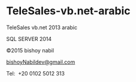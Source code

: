 # TeleSales-vb.net-arabic
TeleSales vb.net 2013 arabic

SQL SERVER 2014 

©2015 bishoy nabil 

bishoyNabildev@gmail.com

Tel: ‎ +20 0102 5012 313
